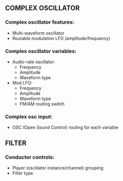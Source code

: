 ## COMPLEX OSCILLATOR
  
### Complex oscillator features:
* Multi-waveform oscillator
* Routable modulation LFO (amplitude/frequency)

### Complex oscillator variables:
* Audio-rate oscillator:
  * Frequency
  * Amplitude
  * Waveform type
* Mod LFO:
  * Frequency
  * Amplitude
  * Waveform type
  * FM/AM routing switch
    
### Complex osc input:
* OSC (Open Sound Control) routing for each variable
    
## FILTER

### Conductor controls:
* Player (oscillator instance/channel) grouping
* Filter type
